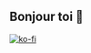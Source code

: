## Bonjour toi 👋

[![ko-fi](https://ko-fi.com/img/githubbutton_sm.svg)](https://ko-fi.com/L3L0LLWO4)
